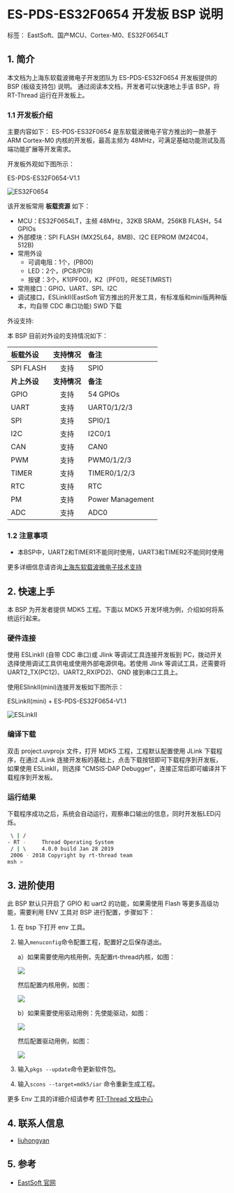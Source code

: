 # ES-PDS-ES32F0654 开发板 BSP 说明
标签： EastSoft、国产MCU、Cortex-M0、ES32F0654LT

## 1. 简介

本文档为上海东软载波微电子开发团队为 ES-PDS-ES32F0654 开发板提供的 BSP (板级支持包) 说明。
通过阅读本文档，开发者可以快速地上手该 BSP，将 RT-Thread 运行在开发板上。

### 1.1  开发板介绍

主要内容如下：
ES-PDS-ES32F0654 是东软载波微电子官方推出的一款基于 ARM Cortex-M0 内核的开发板，最高主频为 48MHz，可满足基础功能测试及高端功能扩展等开发需求。

开发板外观如下图所示：

ES-PDS-ES32F0654-V1.1

![ES32F0654](figures/ES-PDS-ES32F0654-V1.1.jpg)

该开发板常用 **板载资源** 如下：

- MCU：ES32F0654LT，主频 48MHz，32KB SRAM，256KB FLASH，54 GPIOs
- 外部模块：SPI FLASH (MX25L64，8MB)、I2C EEPROM (M24C04，512B)
- 常用外设
  - 可调电阻：1个，(PB00)
  - LED：2个，(PC8/PC9)
  - 按键：3个，K1(PF00)，K2（PF01)，RESET(MRST)
- 常用接口：GPIO、UART、SPI、I2C
- 调试接口，ESLinkⅡ(EastSoft 官方推出的开发工具，有标准版和mini版两种版本，均自带 CDC 串口功能) SWD 下载

外设支持:

本 BSP 目前对外设的支持情况如下：

| **板载外设**      | **支持情况** | **备注**                             |
| :---------------- | :----------: | :------------------------------------|
| SPI FLASH         |     支持     | SPI0                                 |
| **片上外设**      | **支持情况** | **备注**                             |
| GPIO              |     支持     | 54 GPIOs                             |
| UART              |     支持     | UART0/1/2/3                          |
| SPI               |     支持     | SPI0/1                               |
| I2C               |     支持     | I2C0/1                               |
| CAN               |     支持     | CAN0                                 |
| PWM               |     支持     | PWM0/1/2/3                           |
| TIMER             |     支持     | TIMER0/1/2/3                         |
| RTC               |     支持     | RTC                                  |
| PM                |     支持     | Power Management                     |
| ADC               |     支持     | ADC0                                 |

### 1.2  注意事项

- 本BSP中，UART2和TIMER1不能同时使用，UART3和TIMER2不能同时使用

更多详细信息请咨询[上海东软载波微电子技术支持](http://www.essemi.com/)

## 2. 快速上手

本 BSP 为开发者提供 MDK5 工程。下面以 MDK5 开发环境为例，介绍如何将系统运行起来。

### 硬件连接

使用 ESLinkⅡ (自带 CDC 串口)或 Jlink 等调试工具连接开发板到 PC，拨动开关选择使用调试工具供电或使用外部电源供电。若使用 Jlink 等调试工具，还需要将 UART2_TX(PC12)、UART2_RX(PD2)、GND 接到串口工具上。

使用ESlinkⅡ(mini)连接开发板如下图所示：

ESLinkⅡ(mini) + ES-PDS-ES32F0654-V1.1

![ESLinkII](figures/ESLinkII-mini.jpg)

### 编译下载

双击 project.uvprojx 文件，打开 MDK5 工程，工程默认配置使用 JLink 下载程序，在通过 JLink 连接开发板的基础上，点击下载按钮即可下载程序到开发板，如果使用 ESLinkⅡ，则选择 "CMSIS-DAP Debugger"，连接正常后即可编译并下载程序到开发板。

### 运行结果

下载程序成功之后，系统会自动运行，观察串口输出的信息，同时开发板LED闪烁。

```bash
 \ | /
- RT -     Thread Operating System
 / | \     4.0.0 build Jan 28 2019
 2006 - 2018 Copyright by rt-thread team
msh >
```
## 3. 进阶使用

此 BSP 默认只开启了 GPIO 和 uart2 的功能，如果需使用 Flash 等更多高级功能，需要利用 ENV 工具对 BSP 进行配置，步骤如下：

1. 在 bsp 下打开 env 工具。

2. 输入`menuconfig`命令配置工程，配置好之后保存退出。

    a）如果需要使用内核用例，先配置rt-thread内核，如图：

    ![](D:\liuhy\history\rt-thread\lhy-rtt\rt-thread\bsp\essemi\es32f0654\figures\内核配置.PNG)

    然后配置内核用例，如图：

    ![](D:\liuhy\history\rt-thread\lhy-rtt\rt-thread\bsp\essemi\es32f0654\figures\内核用例.PNG)

    b）如果需要使用驱动用例：先使能驱动，如图：

    ![](D:\liuhy\history\rt-thread\lhy-rtt\rt-thread\bsp\essemi\es32f0654\figures\驱动配置.PNG)

    然后配置驱动用例，如图：

    ![](D:\liuhy\history\rt-thread\lhy-rtt\rt-thread\bsp\essemi\es32f0654\figures\驱动用例.PNG)

    

3. 输入`pkgs --update`命令更新软件包。

4. 输入`scons --target=mdk5/iar` 命令重新生成工程。

更多 Env 工具的详细介绍请参考 [RT-Thread 文档中心](https://www.rt-thread.org/document/site/)

## 4. 联系人信息

- [liuhongyan](https://gitee.com/liuhongyan98) 

## 5. 参考

- [ EastSoft 官网](http://www.essemi.com)

